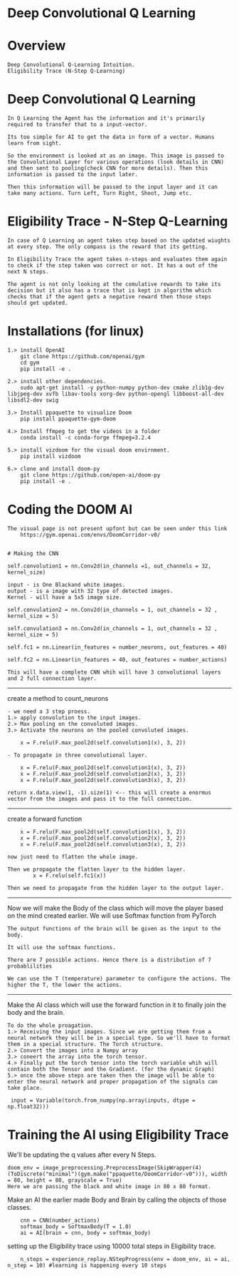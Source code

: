 # Deep Convolutional Q Learning

# Overview
	
	Deep Convolutional Q-Learning Intuition.
	Eligibility Trace (N-Step Q-Learning)


# Deep Convolutional Q Learning 
	
	In Q Learning the Agent has the information and it's primarily required to transfer that to a input-vector.

	Its too simple for AI to get the data in form of a vector. Humans learn from sight. 

	So the environment is looked at as an image. This image is passed to the Convolutional Layer for various operations (look details in CNN) and then sent to pooling(check CNN for more details). Then this information is passed to the input later. 

	Then this information will be passed to the input layer and it can take many actions. Turn Left, Turn Right, Shoot, Jump etc.

# Eligibility Trace - N-Step Q-Learning

	In case of Q Learning an agent takes step based on the updated wiughts at every step. The only compass is the reward that its getting. 

	In Eligibility Trace the agent takes n-steps and evaluates them again to check if the step taken was correct or not. It has a out of the next N steps. 

	The agent is not only looking at the comulative rewards to take its decision but it also has a trace that is kept in algorithm which checks that if the agent gets a negative reward then those steps should get updated. 

# Installations (for linux)

	1.> install OpenAI
		git clone https://github.com/openai/gym
		cd gym
		pip install -e .

	2.> install other dependencies.
		sudo apt-get install -y python-numpy python-dev cmake zlib1g-dev libjpeg-dev xvfb libav-tools xorg-dev python-opengl libboost-all-dev libsdl2-dev swig

	3.> Install ppaquette to visualize Doom
		pip install ppaquette-gym-doom

	4.> Install ffmpeg to get the videos in a folder
		conda install -c conda-forge ffmpeg=3.2.4

	5.> install vizdoom for the visual doom envirnment. 
		pip install vizdoom

	6.> clone and install doom-py
		git clone https://github.com/open-ai/doom-py 
		pip install -e .


# Coding the DOOM AI

	The visual page is not present upfont but can be seen under this link 
		https://gym.openai.com/envs/DoomCorridor-v0/

	
	# Making the CNN

	self.convolution1 = nn.Conv2d(in_channels =1, out_channels = 32, kernel_size)

	input - is One Blackand white images. 
	output - is a image with 32 type of detected images. 
	Kernel - will have a 5x5 image size.

	self.convulation2 = nn.Conv2d(in_channels = 1, out_channels = 32 , kernel_size = 5)

    self.convulation3 = nn.Conv2d(in_channels = 1, out_channels = 32 , kernel_size = 5)     
        
    self.fc1 = nn.Linear(in_features = number_neurons, out_features = 40)

    self.fc2 = nn.Linear(in_features = 40, out_features = number_actions)

    This will have a complete CNN whih will have 3 convolutional layers and 2 full connection layer. 

--------------------------------------

create a method to count_neurons

	- we need a 3 step proess. 
	1.> apply convolution to the input images.
	2.> Max pooling on the convoluted images.  
	3.> Activate the neurons on the pooled convoluted images. 
        
        x = F.relu(F.max_pool2d(self.convolution1(x), 3, 2))

    - To propagate in three convolutional layer. 

        x = F.relu(F.max_pool2d(self.convolution1(x), 3, 2))
        x = F.relu(F.max_pool2d(self.convolution2(x), 3, 2))
        x = F.relu(F.max_pool2d(self.convolution3(x), 3, 2))

    return x.data.view(1, -1).size(1) <-- this will create a enormus vector from the images and pass it to the full connection. 

-------------------------------------

create a forward function

        x = F.relu(F.max_pool2d(self.convolution1(x), 3, 2))
        x = F.relu(F.max_pool2d(self.convolution2(x), 3, 2))
        x = F.relu(F.max_pool2d(self.convolution3(x), 3, 2))

    now just need to flatten the whole image. 

    Then we propagate the flatten layer to the hidden layer. 
            x = F.relu(self.fc1(x))

    Then we need to propagate from the hidden layer to the output layer. 


-------------------------------------

Now we will make the Body of the class which will move the player based on the mind created earlier. We will use Softmax function from PyTorch

	The output functions of the brain will be given as the input to the body. 

	It will use the softmax functions. 

	There are 7 possible actions. Hence there is a distribution of 7 probablilities 

	We can use the T (temperature) parameter to configure the actions. The higher the T, the lower the actions.  


----------------------------
Make the AI class which will use the forward function in it to finally join the body and the brain. 

	To do the whole proagation. 
	1.> Receiving the input images. Since we are getting them from a neural network they will be in a special type. So we'll have to format them in a special structure. The Torch structure. 
	2.> Convert the images into a Numpy array 
	3.> coneert the array into the torch tensor. 
	4.> Finally put the torch tensor into the torch variable whih will contain both the Tensor and the Gradient. (for the dynamic Graph)
	5.> once the above steps are taken then the image will be able to enter the neural network and proper propagation of the signals can take place. 

	 input = Variable(torch.from_numpy(np.array(inputs, dtype = np.float32)))


# Training the AI using Eligibility Trace

 We'll be updating the q values after every N Steps. 

	doom_env = image_preprocessing.PreprocessImage(SkipWrapper(4)(ToDiscrete("minimal")(gym.make("ppaquette/DoomCorridor-v0"))), width = 80, height = 80, grayscale = True)
	Here we are passing the black and white image in 80 x 80 format. 

 Make an AI the earlier made Body and Brain by calling the objects of those classes. 

		cnn = CNN(number_actions)
		softmax_body = SoftmaxBody(T = 1.0)
		ai = AI(brain = cnn, body = softmax_body)

setting up the Eligibility trace using 10000 total steps in Eligibility trace.
	
		n_steps = experience_replay.NStepProgress(env = doom_env, ai = ai, n_step = 10) #learning is happening every 10 steps
